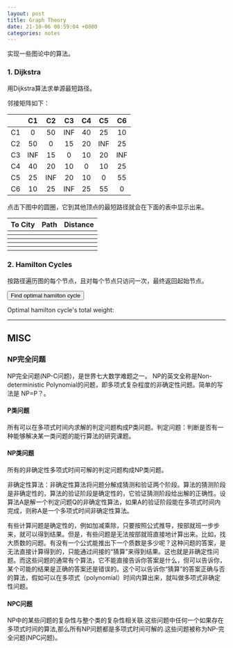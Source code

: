 ```yaml
---
layout: post
title: Graph Theory
date: 21-10-06 00:59:04 +0800
categories: notes
---
```


实现一些图论中的算法。

### 1. Dijkstra

用Dijkstra算法求单源最短路径。

邻接矩阵如下：

|      |  C1  |  C2  |  C3  |  C4  |  C5  |  C6  |
| :--: | :--: | :--: | :--: | :--: | :--: | :--: |
|  C1  |  0   |  50  | INF  |  40  |  25  |  10  |
|  C2  |  50  |  0   |  15  |  20  | INF  |  25  |
|  C3  | INF  |  15  |  0   |  10  |  20  | INF  |
|  C4  |  40  |  20  |  10  |  0   |  10  |  25  |
|  C5  |  25  | INF  |  20  |  10  |  0   |  55  |
|  C6  |  10  |  25  | INF  |  25  |  55  |  0   |



点击下图中的圆圈，它到其他顶点的最短路径就会在下面的表中显示出来。



<canvas id="myCanvas" width="800" height="300" ></canvas>

<table id="path">
<tr>
<th>To City</th>
<th>Path</th>
<th>Distance</th>
</tr>
<tr>
<th></th>
<th></th>
<th></th>
</tr>
<tr>
<th></th>
<th></th>
<th></th>
</tr>
<tr>
<th></th>
<th></th>
<th></th>
</tr>
<tr>
<th></th>
<th></th>
<th></th>
</tr>
<tr>
<th></th>
<th></th>
<th></th>
</tr>
</table>

<script src="{{ site.url }}/js/dijkstra/driver.js"></script>



### 2. Hamilton Cycles

按路径遍历图的每个节点，且对每个节点只访问一次，最终返回起始节点。

<button onclick="DrawOptimalCycle()">Find optimal hamilton cycle</button>
<p id="hint">Optimal hamilton cycle's total weight:</p>
<canvas id="canvas_suboptimal" width="800" height="300" ></canvas>


---

## MISC

### NP完全问题

NP完全问题(NP-C问题)，是世界七大数学难题之一。 NP的英文全称是Non-deterministic Polynomial的问题，即多项式复杂程度的非确定性问题。简单的写法是 NP=P？。

#### P类问题

所有可以在多项式时间内求解的判定问题构成P类问题。判定问题：判断是否有一种能够解决某一类问题的能行算法的研究课题。

#### NP类问题

所有的非确定性多项式时间可解的判定问题构成NP类问题。

非确定性算法：非确定性算法将问题分解成猜测和验证两个阶段。算法的猜测阶段是非确定性的，算法的验证阶段是确定性的，它验证猜测阶段给出解的正确性。设算法A是解一个判定问题Q的非确定性算法，如果A的验证阶段能在多项式时间内完成，则称A是一个多项式时间非确定性算法。

有些计算问题是确定性的，例如加减乘除，只要按照公式推导，按部就班一步步来，就可以得到结果。但是，有些问题是无法按部就班直接地计算出来。比如，找大质数的问题。有没有一个公式能推出下一个质数是多少呢？这种问题的答案，是无法直接计算得到的，只能通过间接的“猜算”来得到结果。这也就是非确定性问题。而这些问题的通常有个算法，它不能直接告诉你答案是什么，但可以告诉你，某个可能的结果是正确的答案还是错误的。这个可以告诉你“猜算”的答案正确与否的算法，假如可以在多项式（polynomial）时间内算出来，就叫做多项式非确定性问题。

#### NPC问题

NP中的某些问题的复杂性与整个类的复杂性相关联.这些问题中任何一个如果存在多项式时间的算法,那么所有NP问题都是多项式时间可解的.这些问题被称为NP-完全问题(NPC问题)。



